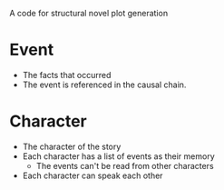 A code for structural novel plot generation


# Event
- The facts that occurred
- The event is referenced in the causal chain.

# Character
- The character of the story
- Each character has a list of events as their memory
    - The events can't be read from other characters
- Each character can speak each other
